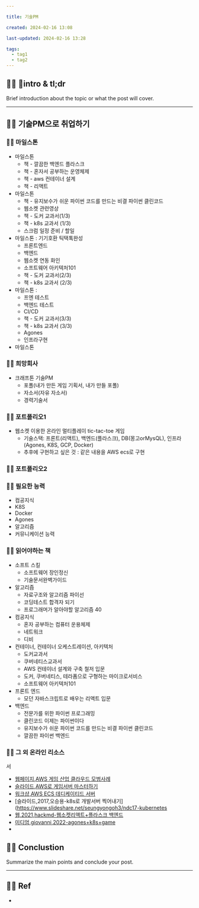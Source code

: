 ```yaml
---

title: 기술PM

created: 2024-02-16 13:08

last-updated: 2024-02-16 13:28

tags:
  - tag1
  - tag2
---
```


## 👯‍♂️ intro & tl;dr

Brief introduction about the topic or what the post will cover.

--- 

## 👯‍♂️ 기술PM으로 취업하기


### 👯‍♂️ 마일스톤

- 마일스톤
	- 책 - 깔끔한 백엔드 플라스크
	- 책 - 혼자서 공부하는 운영체제
	- 책 - aws 컨테이너 설계
	- 책 - 리액트
- 마일스톤
	- 책 - 유지보수가 쉬운 파이썬 코드를 만드는 비결 파이썬 클린코드
	- 웹소켓 관련영상
	- 책 - 도커 교과서(1/3)
	- 책 - k8s 교과서 (1/3)
	- 스크럼 일정 준비 / 할일 
- 마일스톤 : 기기호환 틱택톡완성
	- 프론트엔드
	- 백엔드
	- 웹소켓 연동 화인
	- 소프트웨어 아키텍처101
	- 책 - 도커 교과서(2/3)
	- 책 - k8s 교과서 (2/3)
- 마일스톤 : 
	- 프엔 테스트
	- 백엔드 테스트
	- CI/CD
	- 책 - 도커 교과서(3/3)
	- 책 - k8s 교과서 (3/3)
	- Agones
	- 인프라구현 
- 마일스톤
### 👯‍♂️ 희망회사

- 크래프톤 기술PM
	- 포폴(내가 만든 게임 기획서, 내가 만들 포폴)
	- 자소서(자유 자소서)
	- 경력기술서
### 👯‍♂️ 포트폴리오1

- 웹소켓 이용한 온라인 멀티플레이 tic-tac-toe 게임
	- 기술스택: 프론트(리액트), 백엔드(플라스크), DB(몽고orMysQL), 인프라(Agones, K8S, GCP, Docker) 
	- 추후에 구현하고 싶은 것 : 같은 내용을 AWS ecs로 구현

### 👯‍♂️ 포트폴리오2

### 👯‍♂️ 필요한 능력

- 컴공지식
- K8S 
- Docker
- Agones
- 알고리즘
- 커뮤니케이션 능력
### 👯‍♂️ 읽어야하는 책

- 소프트 스킬  
	- 소프트웨어 장인정신  
	- 기술문서완벽가이드  
- 알고리즘  
	- 자료구조와 알고리즘 파이선  
	- 코딩테스트 합격자 되기  
	- 프로그래머가 알아야할 알고리즘 40  
- 컴공지식  
	- 혼자 공부하는 컴퓨터 운용체제  
	- 네트워크  
	- 디비  
- 컨테이너, 컨테이너 오케스트레이션, 아키텍처  
	- 도커교과서  
	- 쿠버네티스교과서  
	- AWS 컨테이너 설계와 구축 철저 입문  
	- 도커, 쿠버네티스, 테라폼으로 구형하는 마이크로서비스  
	- 소프트웨어 아키텍처101  
- 프론트 엔드  
	- 모던 자바스크립트로 배우는 리액트 입문  
- 백엔드  
	- 전문가를 위한 파이썬 프로그래밍  
	- 클린코드 이제는 파이썬이다  
	- 유지보수가 쉬운 파이썬 코드를 만드는 비결 파이썬 클린코드  
	- 깔끔한 파이썬 백엔드

### 👯‍♂️ 그 외 온라인 리소스
서
- [웹페이지,AWS 게임 산업 클라우드 모범사례 ](https://docs.aws.amazon.com/wellarchitected/latest/games-industry-lens/games-design-principles.html)
- [슬라이드,AWS로 게임서버 마스터하기]()
- [워크샵,AWS ECS 데디케이티드 서버](https://jenosys.github.io/tic-tac-toe-workshop-hol/prerequisites/)
- [슬라이드,2017,오승용-k8s로 개발서버 찍어내기](https://www.slideshare.net/seungyongoh3/ndc17-kubernetes
- [웹,2021,hackmd-웹소켓리액트+플라스크 백엔드](https://hackmd.io/@jpshafto/r1BLkFVwu)
- [미디엄,giovanni,2022-agones+k8s+game](https://medium.com/dev-genius/what-i-learned-from-trying-agones-577f93193419)
- 

## 👯‍♂️ Conclustion

Summarize the main points and conclude your post.

--- 

## 👯‍♂️ Ref

- [^1]:  작성자. "제목," 사이트명, 발행날짜, [URL](www.naver.com)


